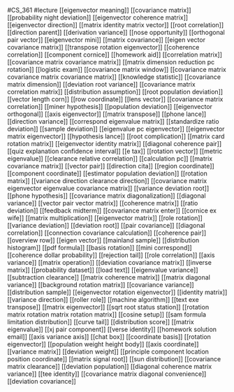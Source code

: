 #CS_361
#lecture
[[eigenvector meaning]]
[[covariance matrix]]
[[probability night deviation]]
[[eigenvector coherence matrix]]
[[eigenvector direction]]
[[matrix identity matrix vector]]
[[root correlation]]
[[direction parent]]
[[derivation variance]]
[[nose opportunity]]
[[orthogonal pair vector]]
[[eigenvector mini]]
[[matrix covariance]]
[[eigen vector covariance matrix]]
[[transpose rotation eigenvector]]
[[coherence correlation]]
[[component cornice]]
[[homework aid]]
[[correlation matrix]]
[[covariance matrix covariance matrix]]
[[matrix dimension reduction pc rotation]]
[[logistic exam]]
[[covariance matrix window]]
[[covariance matrix covariance matrix covariance matrix]]
[[knowledge statistic]]
[[covariance matrix dimension]]
[[deviation root variance]]
[[covariance matrix correlation matrix]]
[[distribution assumption]]
[[root population deviation]]
[[vector length corn]]
[[row coordinate]]
[[lens vector]]
[[covariance matrix correlation]]
[[miner hypothesis]]
[[population deviation]]
[[eigenvector orthogonal]]
[[axis eigenvector]]
[[matrix transpose]]
[[phone lance]]
[[direction variance]]
[[correspond eigenvalue matrix]]
[[standardize ratio deviation]]
[[sample deviation]]
[[eigenvalue pc eigenvector]]
[[eigenvector matrix eigenvector]]
[[hypothesis lance]]
[[root complication]]
[[matrix card rotation matrix]]
[[eigenvector identity matrix]]
[[diagonal coherence pair]]
[[quiz explanation confidence interval]]
[[e tax]]
[[rotation vector]]
[[metric eigenvalue]]
[[clearance relative correlation]]
[[calculation pc]]
[[matrix covariance matrix]]
[[vector pair]]
[[direction cita]]
[[region coordinate]]
[[component coordinate]]
[[estimator population deviation]]
[[rotation matrix]]
[[variance direction clearance direction]]
[[covariance matrix eigenvector eigenvalue covariance matrix]]
[[variance deviation root]]
[[phone hypothesis]]
[[covariance matrix diagonalization]]
[[diagonal variance]]
[[vector pair vector matrix]]
[[coherence matrix]]
[[ratio deviation]]
[[feedback midterm]]
[[covariance matrix enter]]
[[cornice ex wife]]
[[matrix multiplication]]
[[eigenvector matrix]]
[[role rotation]]
[[variance deviation]]
[[deviation root]]
[[pair covariance]]
[[diagonal correlation]]
[[connection covariance calculation]]
[[coherence pair]]
[[overview row]]
[[eigen vector]]
[[mainland sample]]
[[distribution histogram]]
[[pdf formula]]
[[basis rotation]]
[[mini correspond]]
[[coherence dollar probability]]
[[rejection tail]]
[[role correlation]]
[[axis variance]]
[[matrix operation]]
[[deviation covariance matrix]]
[[inverse matrix]]
[[probability dataset]]
[[load text]]
[[eigenvalue variance]]
[[subtraction clearance]]
[[matrix coherence matrix]]
[[matrix diagonal variance]]
[[background rotation matrix]]
[[covariance variance]]
[[distribution sample]]
[[eigenvector rotation eigenvector]]
[[identity matrix]]
[[variance direction]]
[[roller role]]
[[machine algorithm]]
[[text exe transpose]]
[[matrix eigenvector]]
[[sqrt root status station]]
[[rotation matrix rotation matrix rotation matrix]]
[[cosine setup]]
[[sam formula limitation distribution]]
[[curve tail]]
[[distribution score]]
[[matrix eigenvalue]]
[[xj pair component]]
[[verse identity]]
[[homework solution email]]
[[axis variance axis]]
[[chat box]]
[[coordinate basis]]
[[rotation eigenvector]]
[[population weight height body]]
[[axis coordinate]]
[[variance matrix]]
[[deviation weight]]
[[principle component location position coordinate]]
[[matrix signal root]]
[[sun distribution]]
[[covariance matrix clearance]]
[[deviation population]]
[[diagonal coherence matrix variance]]
[[tee identity]]
[[covariance matrix diagonal convenience]]
[[deviation covariance]]
